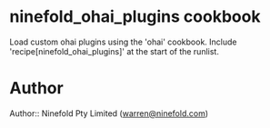 # ninefold_ohai_plugins cookbook

Load custom ohai plugins using the 'ohai' cookbook. Include 'recipe[ninefold_ohai_plugins]' at the start of the runlist.

# Author

Author:: Ninefold Pty Limited (<warren@ninefold.com>)
